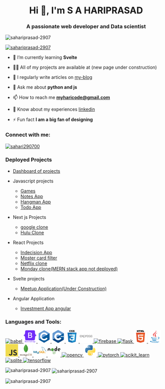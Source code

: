 <h1 align="center">Hi 👋, I'm S A HARIPRASAD</h1>
<h3 align="center">A passionate web developer and Data scientist</h3>

<p align="left"> <img src="https://komarev.com/ghpvc/?username=sahariprasad-2907&label=Profile%20views&color=0e75b6&style=flat" alt="sahariprasad-2907" /> </p>

<p align="left"> <a href="https://github.com/ryo-ma/github-profile-trophy"><img src="https://github-profile-trophy.vercel.app/?username=sahariprasad-2907" alt="sahariprasad-2907" /></a> </p>

- 🌱 I’m currently learning **Svelte**

- 👨‍💻 All of my projects are available at (new page under construction)

- 📝 I regularly write articles on [my-blog](https://hari290700.hashnode.dev/)

- 💬 Ask me about **python and js**

- 📫 How to reach me **myharicode@gmail.com**

- 📄 Know about my experiences [linkedin](https://www.linkedin.com/in/hariprasad-sivapatham-anand-291b7b1a2/)

- ⚡ Fun fact **I am a big fan of designing**

<h3 align="left">Connect with me:</h3>

<p align="left">
<a href="https://linkedin.com/in/sahari290700" target="blank"><img align="center" src="https://raw.githubusercontent.com/rahuldkjain/github-profile-readme-generator/neutral-icons/src/images/icons/Social/linked-in-alt.svg" alt="sahari290700" height="30" width="40" /></a>
</p>

<h3 align="left">Deployed Projects</h3>

- [Dashboard of projects](https://sahariprasad-2907.github.io/javascript_plain/)

- Javascript projects
  - [Games](https://javascript-games-kappa.vercel.app/)
  - [Notes App](https://sahariprasad-2907.github.io/javascript_plain/final-app-css/notes-app/notes.html)
  - [Hangman App](https://sahariprasad-2907.github.io/javascript_plain/final-app-css/hangman/hangman.html)
  - [Todo App](https://sahariprasad-2907.github.io/javascript_plain/final-app-css/todo-app/todos.html)
- Next js Projects
  - [google clone](https://google-nextjs-clone-smoky.vercel.app)
  - [Hulu Clone](https://hulu-clone-nextjs-4kpn5009u-sahariprasad-2907.vercel.app)
- React Projects 
  - [Indecision App](https://sahariprasad-2907.github.io/INDECISION-APP/)
  - [Moster card filter](https://sahariprasad-2907.github.io/react-1-monster-roldex/)
  - [Netflix clone](https://netflix-clone-reactjs-e0cc3.web.app)
  - [Monday clone(MERN stack app not deployed)](https://github.com/SAHARIPRASAD-2907/monday-cms-clone)
- Svelte projects
  - [Meetup Application(Under Construction)](./https://github.com/SAHARIPRASAD-2907/SAHARIPRASAD-2907)
- Angular Application
  - [Investment App angular](./https://sahariprasad-2907.github.io/investment-app-angular/)   

<h3 align="left">Languages and Tools:</h3>
<p align="left"> <a href="https://babeljs.io/" target="_blank"> <img src="https://www.vectorlogo.zone/logos/babeljs/babeljs-icon.svg" alt="babel" width="40" height="40"/> </a> <a href="https://getbootstrap.com" target="_blank"> <img src="https://raw.githubusercontent.com/devicons/devicon/master/icons/bootstrap/bootstrap-plain-wordmark.svg" alt="bootstrap" width="40" height="40"/> </a> <a href="https://www.cprogramming.com/" target="_blank"> <img src="https://raw.githubusercontent.com/devicons/devicon/master/icons/c/c-original.svg" alt="c" width="40" height="40"/> </a> <a href="https://www.w3schools.com/cpp/" target="_blank"> <img src="https://raw.githubusercontent.com/devicons/devicon/master/icons/cplusplus/cplusplus-original.svg" alt="cplusplus" width="40" height="40"/> </a> <a href="https://www.w3schools.com/css/" target="_blank"> <img src="https://raw.githubusercontent.com/devicons/devicon/master/icons/css3/css3-original-wordmark.svg" alt="css3" width="40" height="40"/> </a> <a href="https://expressjs.com" target="_blank"> <img src="https://raw.githubusercontent.com/devicons/devicon/master/icons/express/express-original-wordmark.svg" alt="express" width="40" height="40"/> </a> <a href="https://firebase.google.com/" target="_blank"> <img src="https://www.vectorlogo.zone/logos/firebase/firebase-icon.svg" alt="firebase" width="40" height="40"/> </a> <a href="https://flask.palletsprojects.com/" target="_blank"> <img src="https://www.vectorlogo.zone/logos/pocoo_flask/pocoo_flask-icon.svg" alt="flask" width="40" height="40"/> </a> <a href="https://www.w3.org/html/" target="_blank"> <img src="https://raw.githubusercontent.com/devicons/devicon/master/icons/html5/html5-original-wordmark.svg" alt="html5" width="40" height="40"/> </a> <a href="https://www.java.com" target="_blank"> <img src="https://raw.githubusercontent.com/devicons/devicon/master/icons/java/java-original.svg" alt="java" width="40" height="40"/> </a> <a href="https://developer.mozilla.org/en-US/docs/Web/JavaScript" target="_blank"> <img src="https://raw.githubusercontent.com/devicons/devicon/master/icons/javascript/javascript-original.svg" alt="javascript" width="40" height="40"/> </a> <a href="https://www.mongodb.com/" target="_blank"> <img src="https://raw.githubusercontent.com/devicons/devicon/master/icons/mongodb/mongodb-original-wordmark.svg" alt="mongodb" width="40" height="40"/> </a> <a href="https://www.mysql.com/" target="_blank"> <img src="https://raw.githubusercontent.com/devicons/devicon/master/icons/mysql/mysql-original-wordmark.svg" alt="mysql" width="40" height="40"/> </a> <a href="https://nodejs.org" target="_blank"> <img src="https://raw.githubusercontent.com/devicons/devicon/master/icons/nodejs/nodejs-original-wordmark.svg" alt="nodejs" width="40" height="40"/> </a> <a href="https://opencv.org/" target="_blank"> <img src="https://www.vectorlogo.zone/logos/opencv/opencv-icon.svg" alt="opencv" width="40" height="40"/> </a> <a href="https://www.python.org" target="_blank"> <img src="https://raw.githubusercontent.com/devicons/devicon/master/icons/python/python-original.svg" alt="python" width="40" height="40"/> </a> <a href="https://pytorch.org/" target="_blank"> <img src="https://www.vectorlogo.zone/logos/pytorch/pytorch-icon.svg" alt="pytorch" width="40" height="40"/> </a> <a href="https://scikit-learn.org/" target="_blank"> <img src="https://upload.wikimedia.org/wikipedia/commons/0/05/Scikit_learn_logo_small.svg" alt="scikit_learn" width="40" height="40"/> </a> <a href="https://www.sqlite.org/" target="_blank"> <img src="https://www.vectorlogo.zone/logos/sqlite/sqlite-icon.svg" alt="sqlite" width="40" height="40"/> </a> <a href="https://www.tensorflow.org" target="_blank"> <img src="https://www.vectorlogo.zone/logos/tensorflow/tensorflow-icon.svg" alt="tensorflow" width="40" height="40"/> </a> </p>

<p><img align="left" src="https://github-readme-stats.vercel.app/api/top-langs?username=sahariprasad-2907&show_icons=true&locale=en&layout=compact" alt="sahariprasad-2907" /></p>

<p>&nbsp;<img align="center" src="https://github-readme-stats.vercel.app/api?username=sahariprasad-2907&show_icons=true&locale=en" alt="sahariprasad-2907" /></p>

<p><img align="center" src="https://github-readme-streak-stats.herokuapp.com/?user=sahariprasad-2907&" alt="sahariprasad-2907" /></p>
